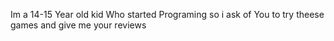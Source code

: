 Im a 14-15 Year old kid Who started Programing so i ask of You to try theese games and give me your reviews
